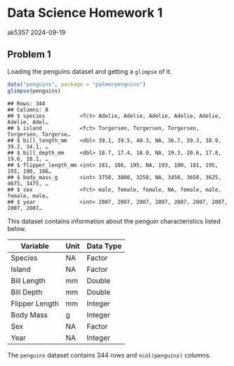 Data Science Homework 1
================
ak5357
2024-09-19

## Problem 1

Loading the penguins dataset and getting a `glimpse` of it.

``` r
data("penguins", package = "palmerpenguins")
glimpse(penguins)
```

    ## Rows: 344
    ## Columns: 8
    ## $ species           <fct> Adelie, Adelie, Adelie, Adelie, Adelie, Adelie, Adel…
    ## $ island            <fct> Torgersen, Torgersen, Torgersen, Torgersen, Torgerse…
    ## $ bill_length_mm    <dbl> 39.1, 39.5, 40.3, NA, 36.7, 39.3, 38.9, 39.2, 34.1, …
    ## $ bill_depth_mm     <dbl> 18.7, 17.4, 18.0, NA, 19.3, 20.6, 17.8, 19.6, 18.1, …
    ## $ flipper_length_mm <int> 181, 186, 195, NA, 193, 190, 181, 195, 193, 190, 186…
    ## $ body_mass_g       <int> 3750, 3800, 3250, NA, 3450, 3650, 3625, 4675, 3475, …
    ## $ sex               <fct> male, female, female, NA, female, male, female, male…
    ## $ year              <int> 2007, 2007, 2007, 2007, 2007, 2007, 2007, 2007, 2007…

This dataset contains information about the penguin characteristics
listed below.

| Variable       | Unit | Data Type |
|----------------|------|-----------|
| Species        | NA   | Factor    |
| Island         | NA   | Factor    |
| Bill Length    | mm   | Double    |
| Bill Depth     | mm   | Double    |
| Flipper Length | mm   | Integer   |
| Body Mass      | g    | Integer   |
| Sex            | NA   | Factor    |
| Year           | NA   | Integer   |

The `penguins` dataset contains 344 rows and `ncol(penguins)` columns.
